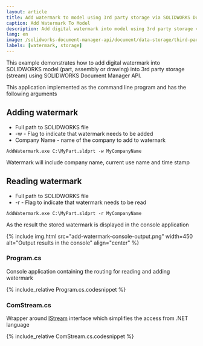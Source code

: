 ```yaml
---
layout: article
title: Add watermark to model using 3rd party storage via SOLIDWORKS Document Manager API
caption: Add Watermark To Model
description: Add digital watermark into model using 3rd party storage via SOLIDWORKS Document Manager API
lang: en
image: /solidworks-document-manager-api/document/data-storage/third-party/add-watermark/add-watermark-console-output.png
labels: [watermark, storage]
---
```

This example demonstrates how to add digital watermark into SOLIDWORKS model (part, assembly or drawing) into 3rd party storage (stream) using SOLIDWORKS Document Manager API.

This application implemented as the command line program and has the following arguments

## Adding watermark

* Full path to SOLIDWORKS file
* -w - Flag to indicate that watermark needs to be added
* Company Name - name of the company to add to waternark

~~~
AddWatermark.exe C:\MyPart.sldprt -w MyCompanyName
~~~

Watermark will include company name, current use name and time stamp

## Reading watermark

* Full path to SOLIDWORKS file
* -r - Flag to indicate that watermark needs to be read

~~~
AddWatermark.exe C:\MyPart.sldprt -r MyCompanyName
~~~

As the result the stored watermark is displayed in the console application

{% include img.html src="add-watermark-console-output.png" width=450 alt="Output results in the console" align="center" %}

### Program.cs

Console application containing the routing for reading and adding watermark

{% include_relative Program.cs.codesnippet %}

### ComStream.cs

Wrapper around [IStream](https://docs.microsoft.com/en-us/windows/desktop/api/objidl/nn-objidl-istream) interface which simplifies the access from .NET language

{% include_relative ComStream.cs.codesnippet %}
